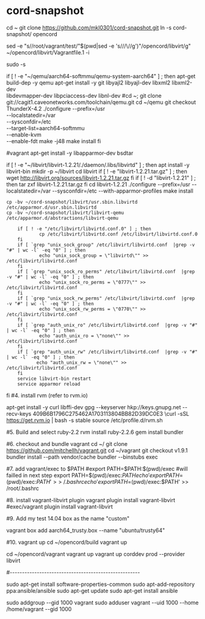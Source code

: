 # cord-snapshot
cd ~
git clone https://github.com/mkl0301/cord-snapshot.git
ln -s cord-snapshot/ opencord

sed -e "s/\/root\/vagrant\/test/"$(pwd|sed -e 's/\//\\\//g')"\/opencord\/libvirt/g" ~/opencord/libvirt/Vagrantfile.1 -i

sudo -s


if [ ! -e "~/qemu/aarch64-softmmu/qemu-system-aarch64" ] ; then
        apt-get build-dep -y qemu
        apt-get install -y git libyajl2 libyajl-dev libxml2 libxml2-dev \
        libdevmapper-dev libpciaccess-dev libnl-dev
        #cd ~; git clone git://cagit1.caveonetworks.com/toolchain/qemu.git
        cd ~/qemu
        git checkout ThunderX-4.2
        ./configure --prefix=/usr \
        --localstatedir=/var \
        --sysconfdir=/etc \
        --target-list=aarch64-softmmu \
        --enable-kvm \
        --enable-fdt
        make -j48
        make install
fi

#vagrant
apt-get install -y libapparmor-dev bsdtar


if [ ! -e "~/libvirt/libvirt-1.2.21/./daemon/.libs/libvirtd" ] ; then
        apt install -y libvirt-bin
        mkdir -p ~/libvirt
        cd libvirt
        if [ ! -e "libvirt-1.2.21.tar.gz" ] ; then
                wget http://libvirt.org/sources/libvirt-1.2.21.tar.gz
        fi
        if [ ! -d "libvirt-1.2.21" ] ; then
                tar zxf libvirt-1.2.21.tar.gz
        fi
        cd libvirt-1.2.21
        ./configure --prefix=/usr --localstatedir=/var --sysconfdir=/etc --with-apparmor-profiles
        make install

	cp -bv ~/cord-snapshot/libvirt/usr.sbin.libvirtd /etc/apparmor.d/usr.sbin.libvirtd
	cp -bv ~/cord-snapshot/libvirt/libvirt-qemu /etc/apparmor.d/abstractions/libvirt-qemu

        if [ ! -e "/etc/libvirt/libvirtd.conf.0" ] ; then
                cp /etc/libvirt/libvirtd.conf /etc/libvirt/libvirtd.conf.0
        fi
        if [ `grep "unix_sock_group" /etc/libvirt/libvirtd.conf  |grep -v "#" | wc -l` -eq "0" ] ; then
                echo "unix_sock_group = \"libvirtd\"" >> /etc/libvirt/libvirtd.conf
        fi
        if [ `grep "unix_sock_ro_perms" /etc/libvirt/libvirtd.conf  |grep -v "#" | wc -l` -eq "0" ] ; then
                echo "unix_sock_ro_perms = \"0777\"" >> /etc/libvirt/libvirtd.conf
        fi
        if [ `grep "unix_sock_rw_perms" /etc/libvirt/libvirtd.conf  |grep -v "#" | wc -l` -eq "0" ] ; then
                echo "unix_sock_rw_perms = \"0770\"" >> /etc/libvirt/libvirtd.conf
        fi
        if [ `grep "auth_unix_ro" /etc/libvirt/libvirtd.conf  |grep -v "#" | wc -l` -eq "0" ] ; then
                echo "auth_unix_ro = \"none\"" >> /etc/libvirt/libvirtd.conf
        fi
        if [ `grep "auth_unix_rw" /etc/libvirt/libvirtd.conf  |grep -v "#" | wc -l` -eq "0" ] ; then
               echo "auth_unix_rw = \"none\"" >> /etc/libvirt/libvirtd.conf
        fi
        service libvirt-bin restart
        service apparmor reload
fi
#4. install rvm (refer to rvm.io)

apt-get install -y curl libffi-dev
gpg --keyserver hkp://keys.gnupg.net --recv-keys 409B6B1796C275462A1703113804BB82D39DC0E3
\curl -sSL https://get.rvm.io | bash -s stable
source /etc/profile.d/rvm.sh


#5. Build and select ruby-2.2
rvm install ruby-2.2.6
gem install bundler


#6. checkout and bundle vagrant
cd ~/
git clone https://github.com/mitchellh/vagrant.git
cd ~/vagrant
git checkout v1.9.1
bundler install --path vendor/cache
bundler --binstubs exec


#7. add vagrant/exec to $PATH
#export PATH=$PATH:$(pwd)/exec #will failled in next step
export PATH=$(pwd)/exec:$PATH
echo 'export PATH=$(pwd)/exec:$PATH' >> ~/.bashrc
echo 'export PATH=$(pwd)/exec:$PATH' >> /root/.bashrc

#8. install vagrant-libvirt plugin
vagrant plugin install vagrant-libvirt
#exec/vagrant plugin install vagrant-libvirt


#9. Add my test 14.04 box as the name "custom"

vagrant box add aarch64_trusty.box --name "ubuntu/trusty64"


#10. vagrant up
cd ~/opencord/build
vagrant up

cd ~/opencord/vagrant
vagrant up
vagrant up corddev prod --provider libvirt

#-----------------------------------------------------


sudo apt-get install software-properties-common
sudo apt-add-repository ppa:ansible/ansible
sudo apt-get update
sudo apt-get install ansible

sudo addgroup --gid 1000 vagrant
sudo adduser vagrant --uid 1000 --home /home/vagrant --gid 1000

